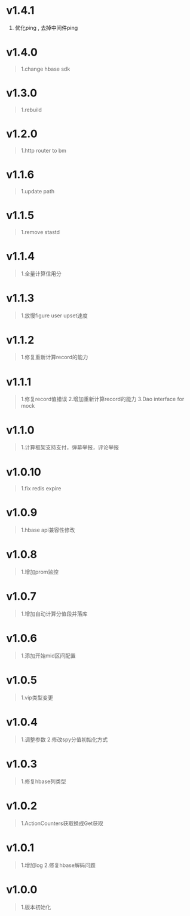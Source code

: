 # v1.4.1
1. 优化ping , 去掉中间件ping

# v1.4.0
> 1.change hbase sdk

# v1.3.0
> 1.rebuild

# v1.2.0
> 1.http router to bm

# v1.1.6
> 1.update path

# v1.1.5
> 1.remove stastd

# v1.1.4
> 1.全量计算信用分

# v1.1.3
> 1.放慢figure user upset速度

# v1.1.2
> 1.修复重新计算record的能力

# v1.1.1
> 1.修复record值错误
> 2.增加重新计算record的能力
> 3.Dao interface for mock

# v1.1.0
> 1.计算框架支持支付，弹幕举报，评论举报

# v1.0.10
> 1.fix redis expire

# v1.0.9
> 1.hbase api兼容性修改 

# v1.0.8
> 1.增加prom监控

# v1.0.7
> 1.增加自动计算分值段并落库

# v1.0.6
> 1.添加开始mid区间配置

# v1.0.5
> 1.vip类型变更

# v1.0.4
> 1.调整参数
> 2.修改spy分值初始化方式

# v1.0.3
> 1.修复hbase列类型

# v1.0.2
> 1.ActionCounters获取换成Get获取

# v1.0.1
> 1.增加log
> 2.修复hbase解码问题

# v1.0.0
> 1.版本初始化

